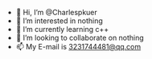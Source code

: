 - 👋 Hi, I’m @Charlespkuer
- 👀 I’m interested in nothing
- 🌱 I’m currently learning c++
- 💞️ I’m looking to collaborate on nothing
- 📫 My E-mail is 3231744481@qq.com

<!---
Charlespkuer/Charlespkuer is a ✨ special ✨ repository because its `README.md` (this file) appears on your GitHub profile.
You can click the Preview link to take a look at your changes.
--->
